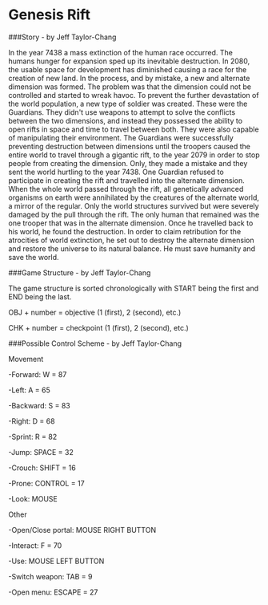 Genesis Rift
============

###Story - by Jeff Taylor-Chang

In the year 7438 a mass extinction of the human race occurred. The humans hunger for expansion sped up its inevitable
 destruction. In 2080, the usable space for development has diminished causing a race for the creation of new land. In the
 process, and by mistake, a new and alternate dimension was formed. The problem was that the dimension could not be controlled
 and started to wreak havoc. To prevent the further devastation of the world population, a new type of soldier was created.
 These were the Guardians. They didn't use weapons to attempt to solve the conflicts between the two dimensions, and
 instead they possessed the ability to open rifts in space and time to travel between both. They were also capable of manipulating
 their environment. The Guardians were successfully preventing destruction between dimensions until the troopers caused
 the entire world to travel through a gigantic rift, to the year 2079 in order to stop people from creating the dimension.
 Only, they made a mistake and they sent the world hurtling to the year 7438. One Guardian refused to participate in
 creating the rift and travelled into the alternate dimension. When the whole world passed through the rift, all genetically
 advanced organisms on earth were annihilated by the creatures of the alternate world, a mirror of the regular. Only the
 world structures survived but were severely damaged by the pull through the rift. The only human that remained was the one
 trooper that was in the alternate dimension. Once he travelled back to his world, he found the destruction. In order to claim
 retribution for the atrocities of world extinction, he set out to destroy the alternate dimension and restore the universe to
 its natural balance. He must save humanity and save the world.

###Game Structure - by Jeff Taylor-Chang

The game structure is sorted chronologically with START being the first and END being the last.

OBJ + number = objective (1 (first), 2 (second), etc.)

CHK + number = checkpoint (1 (first), 2 (second), etc.)

###Possible Control Scheme - by Jeff Taylor-Chang

Movement

 -Forward: W = 87
 
 -Left: A = 65
 
 -Backward: S = 83
 
 -Right: D = 68
 
 -Sprint: R = 82
 
 -Jump: SPACE = 32
 
 -Crouch: SHIFT = 16
 
 -Prone: CONTROL = 17
 
 -Look: MOUSE

Other
 
 -Open/Close portal: MOUSE RIGHT BUTTON
 
 -Interact: F = 70
 
 -Use: MOUSE LEFT BUTTON
 
 -Switch weapon: TAB = 9
 
 -Open menu: ESCAPE = 27